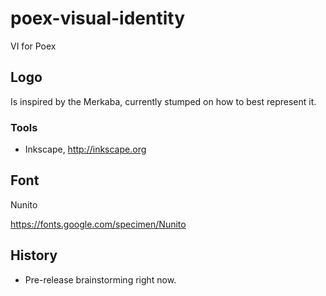 # poex-visual-identity
VI for Poex

## Logo

Is inspired by the Merkaba, currently stumped on how to best represent it.

### Tools

- Inkscape, http://inkscape.org

## Font

Nunito

https://fonts.google.com/specimen/Nunito

## History

- Pre-release brainstorming right now.
